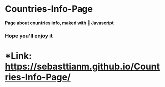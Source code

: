 # Countries-Info-Page

**Page about countries info, maked with 🍦 Javascript**
### Hope you'll enjoy it 

# *Link: https://sebasttianm.github.io/Countries-Info-Page/
